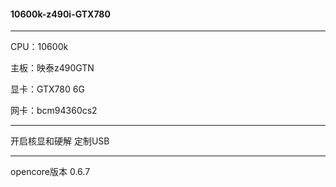 #### 10600k-z490i-GTX780

---

CPU：10600k

主板：映泰z490GTN

显卡：GTX780 6G

网卡：bcm94360cs2

---

开启核显和硬解
定制USB

---

opencore版本 0.6.7
